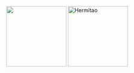 <img height="160em" src="https://github-readme-stats.vercel.app/api/top-langs?username=Hermitao&show_icons=truehide_border=true&locale=en&layout=compact&text_color=153c4a&" />
<img height="160em" src="https://github-readme-stats.vercel.app/api?username=Hermitao&show_icons=true&text_color=153c4a&hide_border=true&locale=en" alt="Hermitao" />
